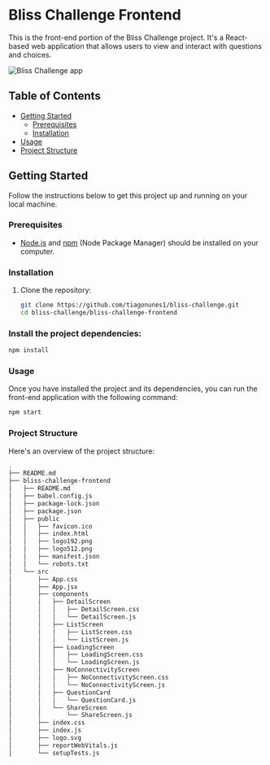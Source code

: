 # Bliss Challenge Frontend

This is the front-end portion of the Bliss Challenge project. It's a React-based web application that allows users to view and interact with questions and choices.


![Bliss Challenge app](https://i.imgur.com/9z47JaR.jpg)

## Table of Contents

- [Getting Started](#getting-started)
  - [Prerequisites](#prerequisites)
  - [Installation](#installation)
- [Usage](#usage)
- [Project Structure](#project-structure)

## Getting Started

Follow the instructions below to get this project up and running on your local machine.

### Prerequisites

- [Node.js](https://nodejs.org/) and [npm](https://www.npmjs.com/) (Node Package Manager) should be installed on your computer.

### Installation

1. Clone the repository:

   ```sh
   git clone https://github.com/tiagonunes1/bliss-challenge.git
   cd bliss-challenge/bliss-challenge-frontend

### Install the project dependencies:

```sh
npm install

```

### Usage
Once you have installed the project and its dependencies, you can run the front-end application with the following command:

```sh
npm start

```

### Project Structure
Here's an overview of the project structure:

```sh 
.
├── README.md
├── bliss-challenge-frontend
│   ├── README.md
│   ├── babel.config.js
│   ├── package-lock.json
│   ├── package.json
│   ├── public
│   │   ├── favicon.ico
│   │   ├── index.html
│   │   ├── logo192.png
│   │   ├── logo512.png
│   │   ├── manifest.json
│   │   └── robots.txt
│   └── src
│       ├── App.css
│       ├── App.jsx
│       ├── components
│       │   ├── DetailScreen
│       │   │   ├── DetailScreen.css
│       │   │   └── DetailScreen.js
│       │   ├── ListScreen
│       │   │   ├── ListScreen.css
│       │   │   └── ListScreen.js
│       │   ├── LoadingScreen
│       │   │   ├── LoadingScreen.css
│       │   │   └── LoadingScreen.js
│       │   ├── NoConnectivityScreen
│       │   │   ├── NoConnectivityScreen.css
│       │   │   └── NoConnectivityScreen.js
│       │   ├── QuestionCard
│       │   │   └── QuestionCard.js
│       │   └── ShareScreen
│       │       └── ShareScreen.js
│       ├── index.css
│       ├── index.js
│       ├── logo.svg
│       ├── reportWebVitals.js
│       └── setupTests.js
```